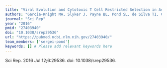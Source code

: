 ```yaml
---
title: "Viral Evolution and Cytotoxic T Cell Restricted Selection in Acute Infant HIV-1 Infection"
authors: "Garcia-Knight MA, Slyker J, Payne BL, Pond SL, de Silva TI, Chohan B, Khasimwa B, Mbori-Ngacha D, John-Stewart G, Rowland-Jones SL, Esbjörnsson J."
journal: "Sci Rep"
year: "2016"
pmid: "27403940"
doi: "10.1038/srep29536"
url: "https://pubmed.ncbi.nlm.nih.gov/27403940/"
team_members: ['sergei-pond']
keywords: [] # Please add relevant keywords here
---
```

Sci Rep. 2016 Jul 12;6:29536. doi: 10.1038/srep29536.